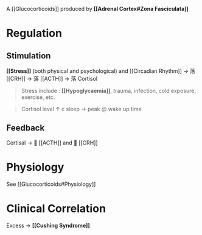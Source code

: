 A [[Glucocorticoids]] produced by **[[Adrenal Cortex#Zona Fasciculata]]**

# Regulation
## Stimulation
**[[Stress]]** (both physical and psychological) and [[Circadian Rhythm]] → 落 [[CRH]] → 落 [[ACTH]] → 落 Cortisol

> Stress include : **[[Hypoglycaemia]]**, trauma, infection, cold exposure, exercise, etc. 

> Cortisol level ↑ c sleep → peak @ wake up time

## Feedback
Cortisal →  [[ACTH]] and  [[CRH]]

# Physiology
See [[Glucocorticoids#Physiology]]

# Clinical Correlation
Excess → **[[Cushing Syndrome]]**
